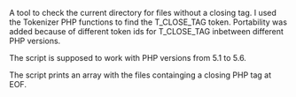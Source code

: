 A tool to check the current directory for files without a closing tag. I used the Tokenizer PHP functions to find the T_CLOSE_TAG
token. Portability was added because of different token ids for T_CLOSE_TAG inbetween different PHP versions.

The script is supposed to work with PHP versions from 5.1 to 5.6.

The script prints an array with the files containging a closing PHP tag at EOF.
